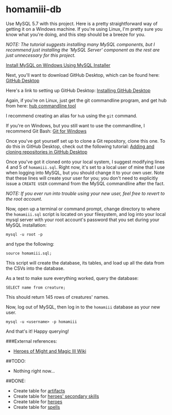 # homamiii-db
Use MySQL 5.7 with this project. Here is a pretty straightforward way of getting it on a Windows machine. If you're using Linux, I'm pretty sure you know what you're doing, and this step should be a breeze for you. 

*NOTE: The tutorial suggests installing many MySQL components, but I recommend just installing the 'MySQL Server' component as the rest are just unnecessary for this project.*

[Install MySQL on Windows Using MySQL Installer](http://www.mysqltutorial.org/install-mysql/)

Next, you'll want to download GitHub Desktop, which can be found here: [GitHub Desktop](https://desktop.github.com/)

Here's a link to setting up GitHub Desktop: [Installing GitHub Desktop](https://help.github.com/desktop/guides/getting-started/installing-github-desktop/)

Again, if you're on Linux, just get the git commandline program, and get hub from here: [hub commandline tool](https://github.com/github/hub)

I recommend creating an alias for `hub` using the `git` command.

If you're on Windows, but you still want to use the commandline, I recommend Git Bash: [Git for Windows](https://git-for-windows.github.io/)

Once you've got yourself set up to clone a Git repository, clone this one. To do this in GitHub Desktop, check out the following tutorial: [Adding and cloning repositories in GitHub Desktop](https://help.github.com/desktop/guides/contributing/adding-and-cloning-repositories/)

Once you've got it cloned onto your local system, I suggest modifying lines 4 and 5 of `homamiii.sql`. Right now, it's set to a local user of mine that I use when logging into MySQL, but you should change it to your own user. Note that these lines will create your user for you; you don't need to explicitly issue a `CREATE USER` command from the MySQL commandline after the fact.

*NOTE: If you ever run into trouble using your new user, feel free to revert to the root account.*

Now, open up a terminal or command prompt, change directory to where the `homamiii.sql` script is located on your filesystem, and log into your local mysql server with your root account's password that you set during your MySQL installation:

`mysql -u root -p`

and type the following:

`source homamiii.sql;`

This script will create the database, its tables, and load up all the data from the CSVs into the database. 

As a test to make sure everything worked, query the database:

`SELECT name from creature;`

This should return 145 rows of creatures' names.

Now, log out of MySQL, then log in to the `homamiii` database as your new user.

`mysql -u <username> -p homamiii`

And that's it! Happy querying!

###External references:

- [Heroes of Might and Magic III Wiki](http://heroes.thelazy.net/wiki/Main_Page)

##TODO:
- Nothing right now...

##DONE:
- Create table for [artifacts](http://heroes.thelazy.net/wiki/Artifacts)
- Create table for [heroes' secondary skills](http://heroes.thelazy.net/wiki/Category:Secondary_skills)
- Create table for [heroes](http://heroes.thelazy.net/wiki/List_of_heroes)
- Create table for [spells](http://heroes.thelazy.net/wiki/Spells)
